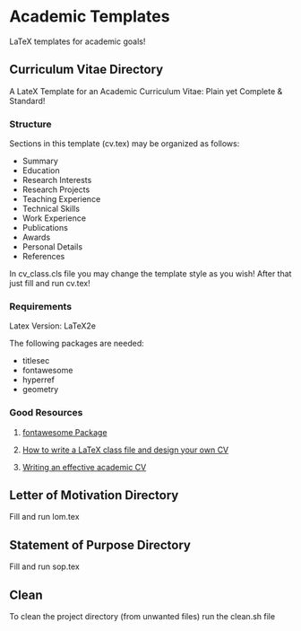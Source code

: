 # Academic Templates
LaTeX templates for academic goals!

## Curriculum Vitae Directory
A LateX Template for an Academic Curriculum Vitae: Plain yet Complete & Standard!

### Structure
Sections in this template (cv.tex) may be organized as follows:

* Summary
* Education
* Research Interests
* Research Projects
* Teaching Experience
* Technical Skills
* Work Experience
* Publications
* Awards
* Personal Details
* References

In cv_class.cls file you may change the template style as you wish!
After that just fill and run cv.tex!

### Requirements
Latex Version: LaTeX2e

The following packages are needed:
* titlesec
* fontawesome 
* hyperref
* geometry

### Good Resources
1. [fontawesome Package](http://mirrors.ibiblio.org/CTAN/fonts/fontawesome/doc/fontawesome.pdf)

2. [How to write a LaTeX class file and design your own CV](https://www.sharelatex.com/blog/2013/06/28/how-to-write-a-latex-class-file-and-design-your-own-cv.html)

3. [Writing an effective academic CV](https://www.elsevier.com/connect/writing-an-effective-academic-cv)

## Letter of Motivation Directory
Fill and run lom.tex

## Statement of Purpose Directory
Fill and run sop.tex

## Clean 
To clean the project directory (from unwanted files) run the clean.sh file
